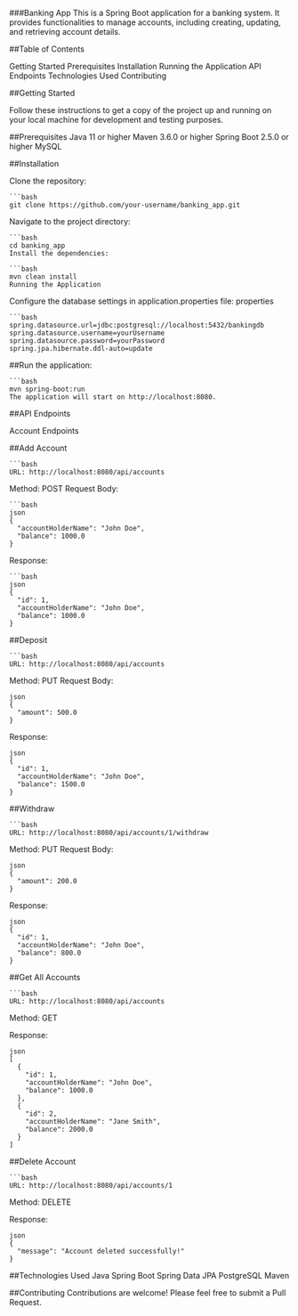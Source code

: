 ###Banking App
This is a Spring Boot application for a banking system. It provides functionalities to manage accounts, including creating, updating, and retrieving account details.

##Table of Contents

Getting Started
Prerequisites
Installation
Running the Application
API Endpoints
Technologies Used
Contributing


##Getting Started

Follow these instructions to get a copy of the project up and running on your local machine for development and testing purposes.

##Prerequisites
Java 11 or higher
Maven 3.6.0 or higher
Spring Boot 2.5.0 or higher
MySQL

##Installation

Clone the repository:

    ```bash
    git clone https://github.com/your-username/banking_app.git

 Navigate to the project directory:

    ```bash
    cd banking_app
    Install the dependencies:

    ```bash
    mvn clean install
    Running the Application

Configure the database settings in application.properties file:
properties

    ```bash
    spring.datasource.url=jdbc:postgresql://localhost:5432/bankingdb
    spring.datasource.username=yourUsername
    spring.datasource.password=yourPassword
    spring.jpa.hibernate.ddl-auto=update

##Run the application:

    ```bash
    mvn spring-boot:run
    The application will start on http://localhost:8080.

##API Endpoints

Account Endpoints

##Add Account

    ```bash
    URL: http://localhost:8080/api/accounts
Method: POST
Request Body:

    ```bash
    json
    {
      "accountHolderName": "John Doe",
      "balance": 1000.0
    }

Response:

    ```bash
    json
    {  
      "id": 1,
      "accountHolderName": "John Doe",
      "balance": 1000.0
    }


##Deposit

    ```bash
    URL: http://localhost:8080/api/accounts
Method: PUT
Request Body:

    json
    {
      "amount": 500.0
    }
Response:

    json
    {
      "id": 1,
      "accountHolderName": "John Doe",
      "balance": 1500.0
    }

##Withdraw

    ```bash
    URL: http://localhost:8080/api/accounts/1/withdraw
Method: PUT
Request Body:

    json
    {
      "amount": 200.0
    }

Response:

    json
    {
      "id": 1,
      "accountHolderName": "John Doe",
      "balance": 800.0
    }

##Get All Accounts

    ```bash
    URL: http://localhost:8080/api/accounts
Method: GET

Response:

    json
    [
      {
        "id": 1,
        "accountHolderName": "John Doe",
        "balance": 1000.0
      },
      {
        "id": 2,
        "accountHolderName": "Jane Smith",
        "balance": 2000.0
      }
    ]

##Delete Account

    ```bash
    URL: http://localhost:8080/api/accounts/1
Method: DELETE

Response:

    json
    {
      "message": "Account deleted successfully!"
    }


##Technologies Used
Java
Spring Boot
Spring Data JPA
PostgreSQL
Maven

##Contributing
Contributions are welcome! Please feel free to submit a Pull Request.
